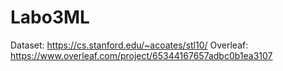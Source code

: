 # Labo3ML

Dataset: https://cs.stanford.edu/~acoates/stl10/
Overleaf: https://www.overleaf.com/project/65344167657adbc0b1ea3107